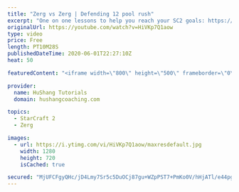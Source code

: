 ```yaml
---
title: "Zerg vs Zerg | Defending 12 pool rush"
excerpt: "One on one lessons to help you reach your SC2 goals: https://www.hushangcoaching.com ------------------------------------------------------------------------------------------------------- In this guide we take a look at how to defend one of the most infamous \"zerg rushes\" in sc2: the 12 pool. This rush"
originalUrl: https://youtube.com/watch?v=HiVKp7Q1aow
type: video
price: Free
length: PT10M28S
publishedDateTime: 2020-06-01T22:27:10Z
heat: 50

featuredContent: "<iframe width=\"800\" height=\"500\" frameborder=\"0\" src=\"https://www.youtube.com/embed/HiVKp7Q1aow\" allow=\"accelerometer; autoplay; encrypted-media; gyroscope; picture-in-picture\" allowfullscreen></iframe>"

provider:
  name: HuShang Tutorials
  domain: hushangcoaching.com

topics:
  - StarCraft 2
  - Zerg

images:
  - url: https://i.ytimg.com/vi/HiVKp7Q1aow/maxresdefault.jpg
    width: 1280
    height: 720
    isCached: true

secured: "MjUFCFgyQHc/jD4Lmy7Sr5c5DuOCj87gu+WZpPST7+PmKo0V/hHjATl/e44pgTIcu+fd0SVp8uahIkMCA+y6KgtoBS9BUcZRXsY9ISJo6dY42LOQs33clgQMwxKV5Ct+RCEdz6fwvH7gBG+pjjLtjBYj2s7MuemiOZD3ZEWTQmF7rqsqWCsJztLJLBQsNntmrE6crIpoLo0A4D79y+S3flitmOrGC3TlEIZSMm/xbmIqiAAb7pxB4+W6uJ7dP5NJ6ufGXGKTXHwjtQm/SA7fpMlwTXvLpQ9YdvMN8LyKeuTxMSCRxJadsh/5NAV3ZiyORiYWcUP9RRfuBqnrrFmYwPT8mna+jAa9yUY7Z6e2dyaOGRRoEOZUeuO+bEkEX7Is3Gc5k50aSaTuJJns0dgZxuHztnMY9PtJ0JfWFM2nEfs=;sRslqgliuIzi7A+IJSi+zw=="
---
```


